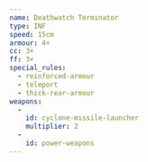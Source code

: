 ```yaml
---
name: Deathwatch Terminator
type: INF
speed: 15cm
armour: 4+
cc: 3+
ff: 3+
special_rules:
  - reinforced-armour
  - teleport
  - thick-rear-armour
weapons:
  -
    id: cyclone-missile-launcher
    multiplier: 2
  -
    id: power-weapons
---
```

